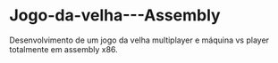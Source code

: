 # Jogo-da-velha---Assembly
Desenvolvimento de um jogo da velha multiplayer e máquina vs player totalmente em assembly x86.
